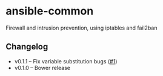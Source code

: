 ansible-common
==============

Firewall and intrusion prevention, using iptables and fail2ban

Changelog
---------

- v0.1.1 – Fix variable substitution bugs ([#1](https://github.com/genesis/ansible-firewall/pull/1))
- v0.1.0 – Bower release
